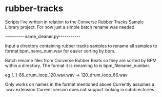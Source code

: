 # rubber-tracks

Scripts I've written in relation to the Converse Rubber Tracks Sample Library project. 
For now just a simple batch rename was needed.

----------name_cleaner.py-----------

Input a directory containing rubber tracks samples to rename all samples to format bpm_name_num.wav for easier sorting by bpm.

Batch rename files from Converse Rubber Beats so they are sorted by BPM within a directory. The format it is renaming to is
bpm_filename_number.    

eg [..]-66_drum_loop_120.wav.wav -> 120_drum_loop_66.wav

Only works on names in the format mentioned above
Currently assumes a .wav extension 
Current version does not support looking in subdirectories